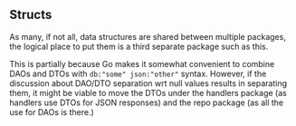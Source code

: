 ## Structs

As many, if not all, data structures are shared between multiple packages, the logical place to put them is a third separate
package such as this.

This is partially because Go makes it somewhat convenient to combine DAOs and DTOs with `db:"some" json:"other"` syntax.
However, if the discussion about DAO/DTO separation wrt null values results in separating them, it might be viable
to move the DTOs under the handlers package (as handlers use DTOs for JSON responses) and the repo package (as all the use for DAOs is there.)